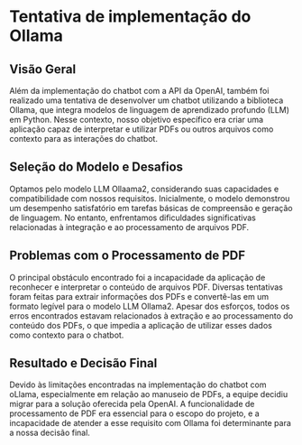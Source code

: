 # Tentativa de implementação do Ollama

## Visão Geral

Além da implementação do chatbot com a API da OpenAI, também foi realizado uma tentativa de desenvolver um chatbot utilizando a biblioteca Ollama, que integra modelos de linguagem de aprendizado profundo (LLM) em Python. Nesse contexto, nosso objetivo específico era criar uma aplicação capaz de interpretar e utilizar PDFs ou outros arquivos como contexto para as interações do chatbot.

## Seleção do Modelo e Desafios

Optamos pelo modelo LLM Ollaama2, considerando suas capacidades e compatibilidade com nossos requisitos. Inicialmente, o modelo demonstrou um desempenho satisfatório em tarefas básicas de compreensão e geração de linguagem. No entanto, enfrentamos dificuldades significativas relacionadas à integração e ao processamento de arquivos PDF.

## Problemas com o Processamento de PDF

O principal obstáculo encontrado foi a incapacidade da aplicação de reconhecer e interpretar o conteúdo de arquivos PDF. Diversas tentativas foram feitas para extrair informações dos PDFs e convertê-las em um formato legível para o modelo LLM Ollama2. Apesar dos esforços, todos os erros encontrados estavam relacionados à extração e ao processamento do conteúdo dos PDFs, o que impedia a aplicação de utilizar esses dados como contexto para o chatbot.

## Resultado e Decisão Final

Devido às limitações encontradas na implementação do chatbot com oLlama, especialmente em relação ao manuseio de PDFs, a equipe decidiu migrar para a solução oferecida pela OpenAI. A funcionalidade de processamento de PDF era essencial para o escopo do projeto, e a incapacidade de atender a esse requisito com Ollama foi determinante para a nossa decisão final.
